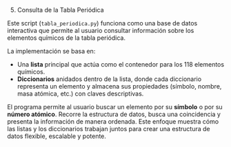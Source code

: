 5. Consulta de la Tabla Periódica

Este script (`tabla_periodica.py`) funciona como una base de datos interactiva que permite al usuario consultar información sobre los elementos químicos de la tabla periódica.

La implementación se basa en:
*   Una **lista** principal que actúa como el contenedor para los 118 elementos químicos.
*   **Diccionarios** anidados dentro de la lista, donde cada diccionario representa un elemento y almacena sus propiedades (símbolo, nombre, masa atómica, etc.) con claves descriptivas.

El programa permite al usuario buscar un elemento por su **símbolo** o por su **número atómico**. Recorre la estructura de datos, busca una coincidencia y presenta la información de manera ordenada. Este enfoque muestra cómo las listas y los diccionarios trabajan juntos para crear una estructura de datos flexible, escalable y potente.